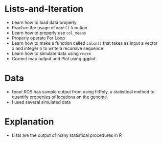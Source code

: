 # Lists-and-Iteration
- Learn how to load data properly 
- Practice the usage of `map*()` function 
- Learn how to properly use `col_means`
- Properly operate For Loop
- Learn how to make a function called `calcn()` that takes as input a vector x and integer n to write a recursive sequence 
- Learn how to simulate data using `rnorm`
- Correct map output and Plot using ggplot
# Data 
- fpout.RDS has sample output from using fitPoly, a statistical method to quantify properties of locations on the [genome](https://www.ncbi.nlm.nih.gov/pmc/articles/PMC5915555/)
- I used several simulated data

# Explanation 
- Lists are the output of many statistical procedures in R
